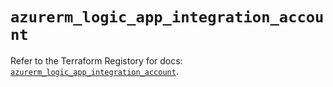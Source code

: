 # `azurerm_logic_app_integration_account`

Refer to the Terraform Registory for docs: [`azurerm_logic_app_integration_account`](https://www.terraform.io/docs/providers/azurerm/r/logic_app_integration_account).
